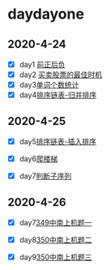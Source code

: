 # daydayone

## 2020-4-24

- [x] day1 [前正后负](https://github.com/CaiCandong/daydayone/tree/master/src/day1) 
- [x] day2 [买卖股票的最佳时机](https://github.com/CaiCandong/daydayone/tree/master/src/day2)
- [x] day3[单词个数统计](https://github.com/CaiCandong/daydayone/tree/master/src/day3) 
- [x] day4[排序链表-归并排序](https://github.com/CaiCandong/daydayone/tree/master/src/day4)

## 2020-4-25
- [x] day5[排序链表-插入排序](https://github.com/CaiCandong/daydayone/tree/master/src/day5)
- [x] day6[爬楼梯](https://github.com/CaiCandong/daydayone/tree/master/src/day6)
- [x] day7[判断子序列](https://github.com/CaiCandong/daydayone/tree/master/src/day7)

    
## 2020-4-26
- [x] day7[349中南上机题一](https://github.com/CaiCandong/daydayone/tree/master/src/day7)
- [x] day8[350中南上机题二](https://github.com/CaiCandong/daydayone/tree/master/src/day8)
- [x] day9[350中南上机题三](https://github.com/CaiCandong/daydayone/tree/master/src/day9)

